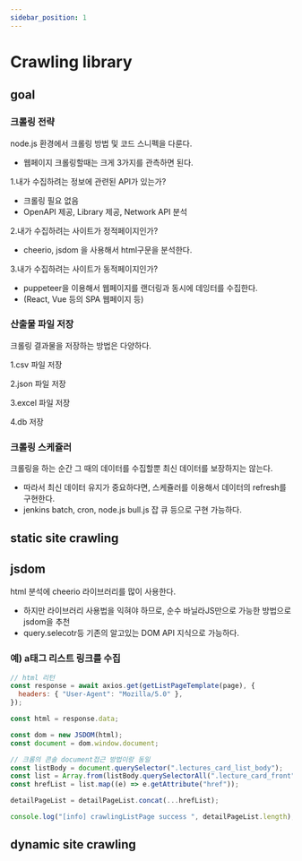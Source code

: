 ```yaml
---
sidebar_position: 1
---
```


# Crawling library

## goal

### 크롤링 전략 

node.js 환경에서 크롤링 방법 및 코드 스니펙을 다룬다.  
- 웹페이지 크롤링할때는 크게 3가지를 관측하면 된다.    

1.내가 수집하려는 정보에 관련된 API가 있는가?  
- 크롤링 필요 없음  
- OpenAPI 제공, Library 제공, Network API 분석  

2.내가 수집하려는 사이트가 정적페이지인가?
- cheerio, jsdom 을 사용해서 html구문을 분석한다.  

3.내가 수집하려는 사이트가 동적페이지인가?
- puppeteer을 이용해서 웹페이지를 랜더링과 동시에 데잉터를 수집한다.  
- (React, Vue 등의 SPA 웹페이지 등)

### 산출물 파일 저장

크롤링 결과물을 저장하는 방법은 다양하다.  

1.csv 파일 저장

2.json 파일 저장

3.excel 파일 저장

4.db 저장


### 크롤링 스케쥴러  

크롤링을 하는 순간 그 때의 데이터를 수집할뿐 최신 데이터를 보장하지는 않는다.  
- 따라서 최신 데이터 유지가 중요하다면, 스케쥴러를 이용해서 데이터의 refresh를 구현한다.  
- jenkins batch, cron, node.js bull.js 잡 큐 등으로 구현 가능하다.


## static site crawling

## jsdom

html 분석에 cheerio 라이브러리를 많이 사용한다.  
- 하지만 라이브러리 사용법을 익혀야 하므로, 순수 바닐라JS만으로 가능한 방법으로 jsdom을 추천
- query.selecotr등 기존의 알고있는 DOM API 지식으로 가능하다. 

### 예) a태그 리스트 링크를 수집

```js
// html 리턴
const response = await axios.get(getListPageTemplate(page), {
  headers: { "User-Agent": "Mozilla/5.0" },
});

const html = response.data;

const dom = new JSDOM(html);
const document = dom.window.document;

// 크롬의 콘솔 document접근 방법이랑 동일
const listBody = document.querySelector(".lectures_card_list_body");
const list = Array.from(listBody.querySelectorAll(".lecture_card_front"));
const hrefList = list.map((e) => e.getAttribute("href"));

detailPageList = detailPageList.concat(...hrefList);

console.log("[info] crawlingListPage success ", detailPageList.length);

```


## dynamic site crawling


